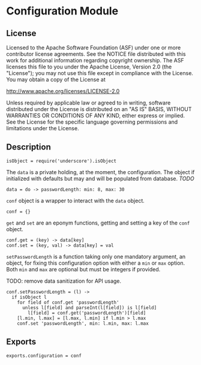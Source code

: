 # Configuration Module

## License

Licensed to the Apache Software Foundation (ASF) under one
or more contributor license agreements.  See the NOTICE file
distributed with this work for additional information
regarding copyright ownership.  The ASF licenses this file
to you under the Apache License, Version 2.0 (the
"License"); you may not use this file except in compliance
with the License.  You may obtain a copy of the License at

  http://www.apache.org/licenses/LICENSE-2.0

Unless required by applicable law or agreed to in writing,
software distributed under the License is distributed on an
"AS IS" BASIS, WITHOUT WARRANTIES OR CONDITIONS OF ANY
KIND, either express or implied.  See the License for the
specific language governing permissions and limitations
under the License.

## Description

    isObject = require('underscore').isObject

The `data` is a private holding, at the moment, the configuration. The object
if initialized with defaults but may and will be populated from database. *TODO*

    data = do -> passwordLength: min: 8, max: 30
      
`conf` object is a wrapper to interact with the `data` object.

    conf = {}

`get` and `set` are an eponym functions, getting and setting a key of the
`conf` object. 

    conf.get = (key) -> data[key]
    conf.set = (key, val) -> data[key] = val

`setPasswordLength` is a function taking only one mandatory argument, an
object, for fixing this configuration option with either a `min` or `max`
option. Both `min` and `max` are optional but must be integers if provided.

TODO: remove data sanitization for API usage.

    conf.setPasswordLength = (l) ->
      if isObject l
        for field of conf.get 'passwordLength'
          unless l[field] and parseInt(l[field]) is l[field]
            l[field] = conf.get('passwordLength')[field]
        [l.min, l.max] = [l.max, l.min] if l.min > l.max
        conf.set 'passwordLength', min: l.min, max: l.max
    
## Exports

    exports.configuration = conf
